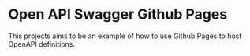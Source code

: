 # Open API Swagger Github Pages

This projects aims to be an example of how to use Github Pages to host OpenAPI definitions.

